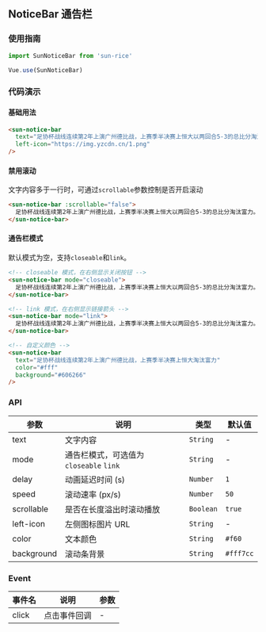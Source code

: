 ## NoticeBar 通告栏

### 使用指南

```javascript
import SunNoticeBar from 'sun-rice'

Vue.use(SunNoticeBar)
```

### 代码演示

#### 基础用法

```html
<sun-notice-bar
  text="足协杯战线连续第2年上演广州德比战，上赛季半决赛上恒大以两回合5-3的总比分淘汰富力。"
  left-icon="https://img.yzcdn.cn/1.png"
/>
```

#### 禁用滚动

文字内容多于一行时，可通过`scrollable`参数控制是否开启滚动

```html
<sun-notice-bar :scrollable="false">
  足协杯战线连续第2年上演广州德比战，上赛季半决赛上恒大以两回合5-3的总比分淘汰富力。
</sun-notice-bar>
```

#### 通告栏模式

默认模式为空，支持`closeable`和`link`。

```html
<!-- closeable 模式，在右侧显示关闭按钮 -->
<sun-notice-bar mode="closeable">
  足协杯战线连续第2年上演广州德比战，上赛季半决赛上恒大以两回合5-3的总比分淘汰富力。
</sun-notice-bar>

<!-- link 模式，在右侧显示链接箭头 -->
<sun-notice-bar mode="link">
  足协杯战线连续第2年上演广州德比战，上赛季半决赛上恒大以两回合5-3的总比分淘汰富力。
</sun-notice-bar>

<!-- 自定义颜色 -->
<sun-notice-bar
  text="足协杯战线连续第2年上演广州德比战，上赛季半决赛上恒大淘汰富力"
  color="#fff"
  background="#606266"
/>
```

### API

| 参数       | 说明                                    | 类型      | 默认值    |
| ---------- | --------------------------------------- | --------- | --------- |
| text       | 文字内容                                | `String`  | -         |
| mode       | 通告栏模式，可选值为 `closeable` `link` | `String`  | -         |
| delay      | 动画延迟时间 (s)                        | `Number`  | `1`       |
| speed      | 滚动速率 (px/s)                         | `Number`  | `50`      |
| scrollable | 是否在长度溢出时滚动播放                | `Boolean` | `true`    |
| left-icon  | 左侧图标图片 URL                        | `String`  | -         |
| color      | 文本颜色                                | `String`  | `#f60`    |
| background | 滚动条背景                              | `String`  | `#fff7cc` |

### Event

| 事件名 | 说明         | 参数 |
| ------ | ------------ | ---- |
| click  | 点击事件回调 | -    |
